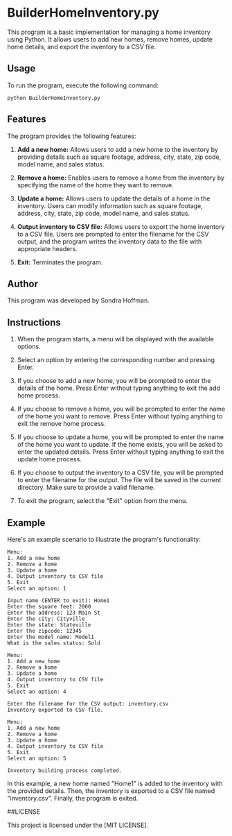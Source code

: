# BuilderHomeInventory.py

This program is a basic implementation for managing a home inventory using Python. It allows users to add new homes, remove homes, update home details, and export the inventory to a CSV file.

## Usage

To run the program, execute the following command:

```
python BuilderHomeInventory.py
```

## Features

The program provides the following features:

1. **Add a new home:** Allows users to add a new home to the inventory by providing details such as square footage, address, city, state, zip code, model name, and sales status.

2. **Remove a home:** Enables users to remove a home from the inventory by specifying the name of the home they want to remove.

3. **Update a home:** Allows users to update the details of a home in the inventory. Users can modify information such as square footage, address, city, state, zip code, model name, and sales status.

4. **Output inventory to CSV file:** Allows users to export the home inventory to a CSV file. Users are prompted to enter the filename for the CSV output, and the program writes the inventory data to the file with appropriate headers.

5. **Exit:** Terminates the program.

## Author

This program was developed by Sondra Hoffman.

## Instructions

1. When the program starts, a menu will be displayed with the available options.

2. Select an option by entering the corresponding number and pressing Enter.

3. If you choose to add a new home, you will be prompted to enter the details of the home. Press Enter without typing anything to exit the add home process.

4. If you choose to remove a home, you will be prompted to enter the name of the home you want to remove. Press Enter without typing anything to exit the remove home process.

5. If you choose to update a home, you will be prompted to enter the name of the home you want to update. If the home exists, you will be asked to enter the updated details. Press Enter without typing anything to exit the update home process.

6. If you choose to output the inventory to a CSV file, you will be prompted to enter the filename for the output. The file will be saved in the current directory. Make sure to provide a valid filename.

7. To exit the program, select the "Exit" option from the menu.

## Example

Here's an example scenario to illustrate the program's functionality:

```
Menu:
1. Add a new home
2. Remove a home
3. Update a home
4. Output inventory to CSV file
5. Exit
Select an option: 1

Input name (ENTER to exit): Home1
Enter the square feet: 2000
Enter the address: 123 Main St
Enter the city: Cityville
Enter the state: Stateville
Enter the zipcode: 12345
Enter the model name: Model1
What is the sales status: Sold

Menu:
1. Add a new home
2. Remove a home
3. Update a home
4. Output inventory to CSV file
5. Exit
Select an option: 4

Enter the filename for the CSV output: inventory.csv
Inventory exported to CSV file.

Menu:
1. Add a new home
2. Remove a home
3. Update a home
4. Output inventory to CSV file
5. Exit
Select an option: 5

Inventory building process completed.
```

In this example, a new home named "Home1" is added to the inventory with the provided details. Then, the inventory is exported to a CSV file named "inventory.csv". Finally, the program is exited.

##LICENSE

This project is licensed under the [MIT LICENSE].
